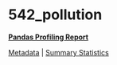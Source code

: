 # 542_pollution

[**Pandas Profiling Report**](https://epistasislab.github.io/penn-ml-benchmarks/profile/542_pollution.html)

[Metadata](metadata.yaml) | [Summary Statistics](summary_stats.tsv)
